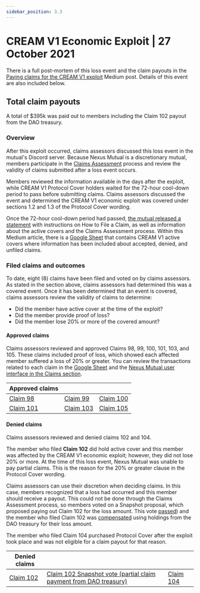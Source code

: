 ```yaml
---
sidebar_position: 3.3
---
```


# CREAM V1 Economic Exploit | 27 October 2021

There is a full post-mortem of this loss event and the claim payouts in the [Paying claims for the CREAM V1 exploit](https://medium.com/nexus-mutual/paying-claims-for-the-cream-v1-exploit-230f93990f1b) Medium post. Details of this event are also included below.

## Total claim payouts
A total of $395k was paid out to members including the Claim 102 payout from the DAO treasury.

### Overview
After this exploit occurred, claims assessors discussed this loss event in the mutual's Discord server. Because Nexus Mutual is a discretionary mutual, members participate in the [Claims Assessment](/protocol/claims-assessment) process and review the validity of claims submitted after a loss event occurs.

Members reviewed the information available in the days after the exploit, while CREAM V1 Protocol Cover holders waited for the 72-hour cool-down period to pass before submitting claims. Claims assessors discussed the event and determined the CREAM V1 economic exploit was covered under sections 1.2 and 1.3 of the Protocol Cover wording.

Once the 72-hour cool-down period had passed, [the mutual released a statement](https://medium.com/nexus-mutual/cream-v1-exploit-loss-event-details-claims-filing-b35f77e02cb6) with instructions on How to File a Claim, as well as information about the active covers and the Claims Assessment process. Within this Medium article, there is a [Google Sheet](https://docs.google.com/spreadsheets/d/1dcg2NPeGm8xqqLwnqxFHJXFeBcMwICxWjEpYaRG1Cjo/edit?usp=sharing) that contains CREAM V1 active covers where information has been included about accepted, denied, and unfiled claims.

### Filed claims and outcomes
To date, eight (8) claims have been filed and voted on by claims assessors. As stated in the section above, claims assessors had determined this was a covered event. Once it has been determined that an event is covered, claims assessors review the validity of claims to determine:
* Did the member have active cover at the time of the exploit?
* Did the member provide proof of loss?
* Did the member lose 20% or more of the covered amount?

#### Approved claims
Claims assessors reviewed and approved Claims 98, 99, 100, 101, 103, and 105. These claims included proof of loss, which showed each affected member suffered a loss of 20% or greater. You can review the transactions related to each claim in the [Google Sheet](https://docs.google.com/spreadsheets/d/1dcg2NPeGm8xqqLwnqxFHJXFeBcMwICxWjEpYaRG1Cjo/edit?usp=sharing) and the [Nexus Mutual user interface in the Claims section](https://app.nexusmutual.io/claim-assessment).

| Approved claims      |          |         |
| ----------- | ----------- | ----------- |
| [Claim 98](https://app.nexusmutual.io/claim-assessment/view-claim?claimId=98)      | [Claim 99](https://app.nexusmutual.io/claim-assessment/view-claim?claimId=99) | [Claim 100](https://app.nexusmutual.io/claim-assessment/view-claim?claimId=100) |
| [Claim 101](https://app.nexusmutual.io/claim-assessment/view-claim?claimId=101)      | [Claim 103](https://app.nexusmutual.io/claim-assessment/view-claim?claimId=103)     | [Claim 105](https://app.nexusmutual.io/claim-assessment/view-claim?claimId=105)     |

#### Denied claims
Claims assessors reviewed and denied claims 102 and 104.

The member who filed **Claim 102** did hold active cover and this member was affected by the CREAM V1 economic exploit; however, they did not lose 20% or more. At the time of this loss event, Nexus Mutual was unable to pay partial claims. This is the reason for the 20% or greater clause in the Protocol Cover wording.

Claims assessors can use their discretion when deciding claims. In this case, members recognized that a loss had occurred and this member should receive a payout. This could not be done through the Claims Assessment process, so members voted on a Snapshot proposal, which proposed paying out Claim 102 for the loss amount. This vote [passed](https://snapshot.org/#/community.nexusmutual.eth/proposal/0xc2bff3d5d05a72f3ff31258851dc736436e800552f0df0bf339efe41f76a7ad6)) and the member who filed Claim 102 was [compensated](https://etherscan.io/tx/0x1d39fd6a68b77750477d838b5c9190f7b10efbb40251aad15c936b4b84681e79) using holdings from the DAO treasury for their loss amount.

The member who filed Claim 104 purchased Protocol Cover after the exploit took place and was not eligible for a claim payout for that reason.

| Denied claims      |         |         |
| ----------- | ----------- | ----------- |
| [Claim 102](https://app.nexusmutual.io/claim-assessment/view-claim?claimId=102)      | [Claim 102 Snapshot vote (partial claim payment from DAO treasury)](https://snapshot.org/#/community.nexusmutual.eth/proposal/0xc2bff3d5d05a72f3ff31258851dc736436e800552f0df0bf339efe41f76a7ad6) | [Claim 104](https://app.nexusmutual.io/claim-assessment/view-claim?claimId=104) |